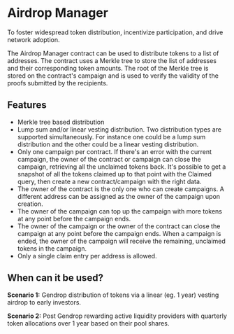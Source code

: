 # Airdrop Manager

To foster widespread token distribution, incentivize participation, and drive network adoption.

The Airdrop Manager contract can be used to distribute tokens to a list of addresses. The contract uses a Merkle tree to 
store the list of addresses and their corresponding token amounts. The root of the Merkle tree is stored on the contract's 
campaign and is used to verify the validity of the proofs submitted by the recipients.

## Features

- Merkle tree based distribution
- Lump sum and/or linear vesting distribution. Two distribution types are supported simultaneously. For instance one 
could be a lump sum distribution and the other could be a linear vesting distribution.
- Only one campaign per contract. If there's an error with the current campaign, the owner of the contract or campaign 
can close the campaign, retrieving all the unclaimed tokens back. It's possible to get a snapshot of all the tokens claimed 
up to that point with the Claimed query, then create a new contract/campaign with the right data.
- The owner of the contract is the only one who can create campaigns. A different address can be assigned as the owner
of the campaign upon creation.
- The owner of the campaign can top up the campaign with more tokens at any point before the campaign ends.
- The owner of the campaign or the owner of the contract can close the campaign at any point before the campaign ends. 
When a campaign is ended, the owner of the campaign will receive the remaining, unclaimed tokens in the campaign.
- Only a single claim entry per address is allowed.

## When can it be used?

**Scenario 1:** Gendrop distribution of tokens via a linear (eg. 1 year) vesting airdrop to early investors.

**Scenario 2:** Post Gendrop rewarding active liquidity providers with quarterly token allocations over 1 year based on their pool shares.
